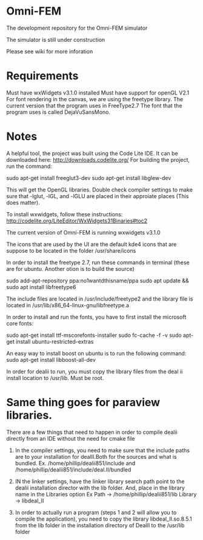 # Omni-FEM

The development repository for the Omni-FEM simulator

The simulator is still under construction

Please see wiki for more inforation

# Requirements

Must have wxWidgets v3.1.0 installed
Must have support for openGL V2.1
For font rendering in the canvas, we are using the freetype library. The current version that the program uses in FreeType2.7
The font that the program uses is called DejaVuSansMono. 

# Notes

A helpful tool, the project was built using the Code Lite IDE. It can be downloaded here: http://downloads.codelite.org/
For building the project, run the command:

sudo apt-get install freeglut3-dev
sudo apt-get install libglew-dev

This will get the OpenGL libraries. Double check compiler settings to make sure that -lglut, -lGL, and -lGLU are placed in their approiate places (This does matter).

To install wxwidgets, follow these instructions:
http://codelite.org/LiteEditor/WxWidgets31Binaries#toc2

The current version of Omni-FEM is running wxwidgets v3.1.0

The icons that are used by the UI are the default kde4 icons that are suppose to be located in the folder /usr/share/icons

In order to install the freetype 2.7, run these commands in terminal (these are for ubuntu. Another otion is to build the source)

sudo add-apt-repository ppa:no1wantdthisname/ppa
sudo apt update && sudo apt install libfreetype6

The include files are located in /usr/include/freetype2 and the library file is located in /usr/lib/x86_64-linux-gnu/libfreetype.a

In order to install and run the fonts, you have to first install the microsoft core fonts:

sudo apt-get install ttf-mscorefonts-installer
sudo fc-cache -f -v
sudo apt-get install ubuntu-restricted-extras

An easy way to install boost on ubuntu is to run the following command:
sudo apt-get install libboost-all-dev


In order for dealii to run, you must copy the library files from the deal ii install location to /usr/lib. Must be root.

Same thing goes for paraview libraries.
=======
There are a few things that need to happen in order to compile dealii directly from an IDE without the need for cmake file

1) In the compiler settings, you need to make sure that the include paths are to your installation for dealII.Both for the sources and what is bundled.
Ex.
/home/phillip/dealii851/include
and
/home/phillip/dealii851/include/deal.II/bundled

2) IN the linker settings, have the linker library search path point to the dealii installation director with the lib folder. And, place in the library name in the Libraries option
Ex
Path -> /home/phillip/dealii851/lib
Library -> libdeal_II

3) In order to actually run a program (steps 1 and 2 will allow you to compile the application), you need to copy the library libdeal_II.so.8.5.1 from the lib folder in the installation directory of DealII to the /usr/lib folder
